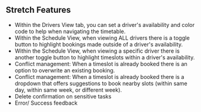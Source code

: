 ## Stretch Features

- Within the Drivers View tab, you can set a driver's availability and color code to help when navigating the timetable.
- Within the Schedule View, when viewing ALL drivers there is a toggle button to highlight bookings made outside of a driver's availability.
- Within the Schedule View, when viewing a specific driver there is another toggle button to highlight timeslots within a driver's availability.
- Conflict management: When a timeslot is already booked there is an option to overwrite an existing booking.
- Conflict management: When a timeslot is already booked there is a dropdown that offers suggestions to book nearby slots (within same day, within same week, or different week).
- Delete confirmation on sensitive tasks
- Error/ Success feedback
